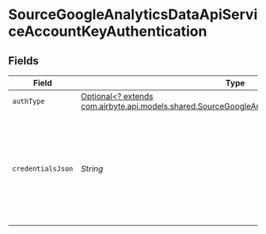 # SourceGoogleAnalyticsDataApiServiceAccountKeyAuthentication


## Fields

| Field                                                                                                                                                                                                                            | Type                                                                                                                                                                                                                             | Required                                                                                                                                                                                                                         | Description                                                                                                                                                                                                                      | Example                                                                                                                                                                                                                          |
| -------------------------------------------------------------------------------------------------------------------------------------------------------------------------------------------------------------------------------- | -------------------------------------------------------------------------------------------------------------------------------------------------------------------------------------------------------------------------------- | -------------------------------------------------------------------------------------------------------------------------------------------------------------------------------------------------------------------------------- | -------------------------------------------------------------------------------------------------------------------------------------------------------------------------------------------------------------------------------- | -------------------------------------------------------------------------------------------------------------------------------------------------------------------------------------------------------------------------------- |
| `authType`                                                                                                                                                                                                                       | [Optional<? extends com.airbyte.api.models.shared.SourceGoogleAnalyticsDataApiSchemasAuthType>](../../models/shared/SourceGoogleAnalyticsDataApiSchemasAuthType.md)                                                              | :heavy_minus_sign:                                                                                                                                                                                                               | N/A                                                                                                                                                                                                                              |                                                                                                                                                                                                                                  |
| `credentialsJson`                                                                                                                                                                                                                | *String*                                                                                                                                                                                                                         | :heavy_check_mark:                                                                                                                                                                                                               | The JSON key linked to the service account used for authorization. For steps on obtaining this key, refer to <a href="https://docs.airbyte.com/integrations/sources/google-analytics-data-api/#setup-guide">the setup guide</a>. | { "type": "service_account", "project_id": YOUR_PROJECT_ID, "private_key_id": YOUR_PRIVATE_KEY, ... }                                                                                                                            |